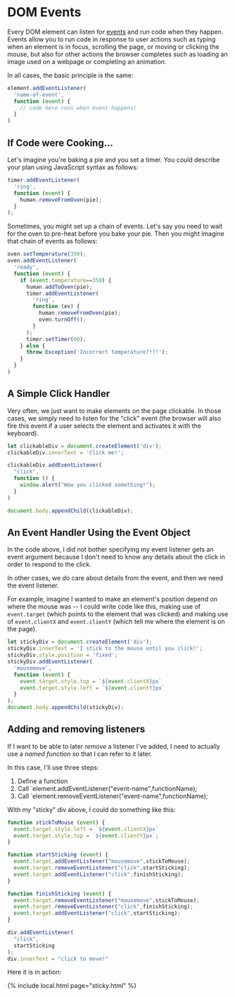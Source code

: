 # DOM Events

Every DOM element can listen for [events](https://www.w3schools.com/jsref/dom_obj_event.asp) and run code when they happen. Events allow you to run code in response to user actions such as typing when an element is in focus, scrolling the page, or moving or clicking the mouse, but also for other actions the browser completes such as loading an image used on a webpage or completing an animation.

In all cases, the basic principle is the same:

```typescript
element.addEventListener(
  'name-of-event',
  function (event) {
    // code here runs when event happens!
  }
)
```

## If Code were Cooking...

Let's imagine you're baking a pie and you set a timer. You could describe your plan using JavaScript syntax as follows:

```javascript
timer.addEventListener(
  'ring',
  function (event) {
    human.removeFromOven(pie);
  }
);
```

Sometimes, you might set up a chain of events. Let's say you need to wait for the oven to pre-heat before you bake your pie. Then you might imagine that chain of events as follows:

```javascript
oven.setTemperature(350);
oven.addEventListener(
  'ready',
  function (event) {
    if (event.temperature==350) {
      human.addToOven(pie);      
      timer.addEventListener(
        'ring',
        function (ev) {
          human.removeFromOven(pie);
          oven.turnOff();
        }
      );
      timer.setTimer(60);
    } else {
      throw Exception('Incorrect temperature?!?!');
    }
  }
)
```

## A Simple Click Handler

Very often, we just want to make elements on the page clickable. In those cases, we simply need to listen for the "click" event (the browser will also fire this event if a user selects the element and activates it with the keyboard).

```javascript
let clickableDiv = document.createElement('div');
clickableDiv.innerText = 'Click me!';

clickableDiv.addEventListener(
  "click",
  function () {
    window.alert("Wow you clicked something!");
  }
)

document.body.appendChild(clickableDiv);
```

## An Event Handler Using the Event Object

In the code above, I did not bother specifying my event listener gets an event argument because I don't need to know any details about the click in order to respond to the click.

In other cases, we *do* care about details from the event, and then we need the event listener.

For example, imagine I wanted to make an element's position depend on where the mouse was -- I could
write code like this, making use of `event.target` (which points to the element that was clicked)
and making use of `event.clientX` and `event.clientY` (which tell me where the element is on the page).

```javascript
let stickyDiv = document.createElement('div');
stickyDiv.innerText = 'I stick to the mouse until you click!';
stickyDiv.style.position = 'fixed';
stickyDiv.addEventListener(
  'mousemove',
  function (event) {
    event.target.style.top = `${event.clientX}px`
    event.target.style.left = `${event.clientY}px`
  }
);
document.body.appendChild(stickyDiv);
```

## Adding and removing listeners

If I want to be able to later *remove* a listener I've added, I need to actually use a *named function* so that I can refer to it later.

In this case, I'll use three steps:

1. Define a function
1. Call `element.addEventListener("event-name",functionName);
1. Call `element.removeEventListener("event-name",functionName);
   
With my "sticky" div above, I could do something like this:

```typescript
function stickToMouse (event) {  
  event.target.style.left = `${event.clientX}px`
  event.target.style.top = `${event.clientY}px`;
}

function startSticking (event) {
  event.target.addEventListener("mousemove",stickToMouse);
  event.target.removeEventListener("click",startSticking);
  event.target.addEventListener("click",finishSticking);
}

function finishSticking (event) {
  event.target.removeEventListener("mousemove",stickToMouse);
  event.target.removeEventListener("click",finishSticking);  
  event.target.addEventListener("click",startSticking);  
}

div.addEventListener(
  "click",
  startSticking
);
div.innerText = "click to move!"
```

Here it is in action:

{% include local.html page="sticky.html" %}